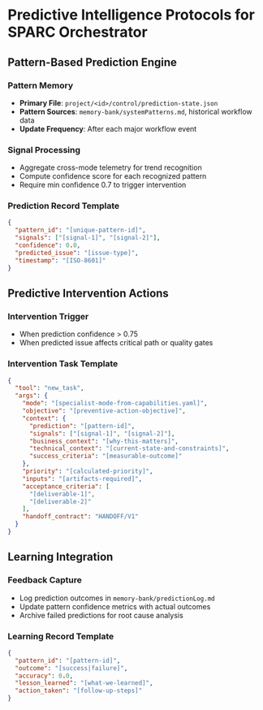 # Predictive Intelligence Protocols for SPARC Orchestrator

## Pattern-Based Prediction Engine

### Pattern Memory
- **Primary File**: `project/<id>/control/prediction-state.json`
- **Pattern Sources**: `memory-bank/systemPatterns.md`, historical workflow data
- **Update Frequency**: After each major workflow event

### Signal Processing
- Aggregate cross-mode telemetry for trend recognition
- Compute confidence score for each recognized pattern
- Require min confidence 0.7 to trigger intervention

### Prediction Record Template
```json
{
  "pattern_id": "[unique-pattern-id]",
  "signals": ["[signal-1]", "[signal-2]"],
  "confidence": 0.0,
  "predicted_issue": "[issue-type]",
  "timestamp": "[ISO-8601]"
}
```

## Predictive Intervention Actions

### Intervention Trigger
- When prediction confidence > 0.75
- When predicted issue affects critical path or quality gates

### Intervention Task Template
```json
{
  "tool": "new_task",
  "args": {
    "mode": "[specialist-mode-from-capabilities.yaml]",
    "objective": "[preventive-action-objective]",
    "context": {
      "prediction": "[pattern-id]",
      "signals": ["[signal-1]", "[signal-2]"],
      "business_context": "[why-this-matters]",
      "technical_context": "[current-state-and-constraints]",
      "success_criteria": "[measurable-outcome]"
    },
    "priority": "[calculated-priority]",
    "inputs": "[artifacts-required]",
    "acceptance_criteria": [
      "[deliverable-1]",
      "[deliverable-2]"
    ],
    "handoff_contract": "HANDOFF/V1"
  }
}
```

## Learning Integration

### Feedback Capture
- Log prediction outcomes in `memory-bank/predictionLog.md`
- Update pattern confidence metrics with actual outcomes
- Archive failed predictions for root cause analysis

### Learning Record Template
```json
{
  "pattern_id": "[pattern-id]",
  "outcome": "[success|failure]",
  "accuracy": 0.0,
  "lesson_learned": "[what-we-learned]",
  "action_taken": "[follow-up-steps]"
}
```
